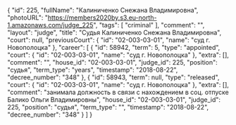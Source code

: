 {
    "id": 225,
    "fullName": "Калиниченко Снежана Владимировна",
    "photoURL": "https://members2020by.s3.eu-north-1.amazonaws.com/judge_225",
    "tags": [
        "criminal"
    ],
    "comment": "",
    "layout": "judge",
    "title": "Судья Калиниченко Снежана Владимировна",
    "court": null,
    "previousCourt": {
        "id": "02-003-03-01",
        "name": "суд г. Новополоцка"
    },
    "career": [
        {
            "id": 58942,
            "term": 5,
            "type": "appointed",
            "court": {
                "id": "02-003-03-01",
                "name": "суд г. Новополоцка"
            },
            "extra": [],
            "comment": "",
            "house_id": "02-003-03-01",
            "judge_id": 225,
            "position": "судья",
            "term_type": "years",
            "timestamp": "2018-08-22",
            "decree_number": "348"
        },
        {
            "id": 58943,
            "term": null,
            "type": "released",
            "court": {
                "id": "02-003-03-01",
                "name": "суд г. Новополоцка"
            },
            "extra": [],
            "comment": "занимала должность в связи с нахождением в соц. отпуске Балико Ольги Владимировны",
            "house_id": "02-003-03-01",
            "judge_id": 225,
            "position": "судья",
            "term_type": "",
            "timestamp": "2018-08-22",
            "decree_number": "348"
        }
    ]
}